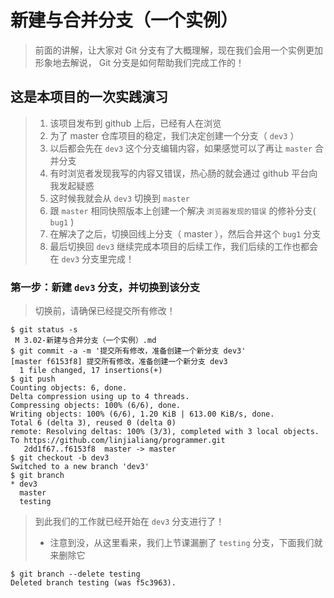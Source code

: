 # 新建与合并分支（一个实例）
> 前面的讲解，让大家对 Git 分支有了大概理解，现在我们会用一个实例更加形象地去解说， Git 分支是如何帮助我们完成工作的！

## 这是本项目的一次实践演习
> 1. 该项目发布到 github 上后，已经有人在浏览
> 2. 为了 master 仓库项目的稳定，我们决定创建一个分支（ `dev3` ）
> 3. 以后都会先在 `dev3` 这个分支编辑内容，如果感觉可以了再让 `master` 合并分支
> 4. 有时浏览者发现我写的内容又错误，热心肠的就会通过 github 平台向我发起疑惑
> 5. 这时候我就会从 `dev3` 切换到 `master`
> 6. 跟 `master` 相同快照版本上创建一个解决 `浏览器发现的错误` 的修补分支( `bug1` )
> 7. 在解决了之后，切换回线上分支（ master ），然后合并这个 `bug1` 分支
> 8. 最后切换回 `dev3` 继续完成本项目的后续工作，我们后续的工作也都会在 `dev3` 分支里完成！

### 第一步：新建 `dev3` 分支，并切换到该分支
> 切换前，请确保已经提交所有修改！

```shell
$ git status -s
 M 3.02-新建与合并分支（一个实例）.md
$ git commit -a -m '提交所有修改，准备创建一个新分支 dev3'
[master f6153f8] 提交所有修改，准备创建一个新分支 dev3
  1 file changed, 17 insertions(+)
$ git push
Counting objects: 6, done.
Delta compression using up to 4 threads.
Compressing objects: 100% (6/6), done.
Writing objects: 100% (6/6), 1.20 KiB | 613.00 KiB/s, done.
Total 6 (delta 3), reused 0 (delta 0)
remote: Resolving deltas: 100% (3/3), completed with 3 local objects.
To https://github.com/linjialiang/programmer.git
   2dd1f67..f6153f8  master -> master
$ git checkout -b dev3
Switched to a new branch 'dev3'
$ git branch
* dev3
  master
  testing
```

> 到此我们的工作就已经开始在 `dev3` 分支进行了！
> - 注意到没，从这里看来，我们上节课漏删了 `testing` 分支，下面我们就来删除它

```shell
$ git branch --delete testing
Deleted branch testing (was f5c3963).
```
